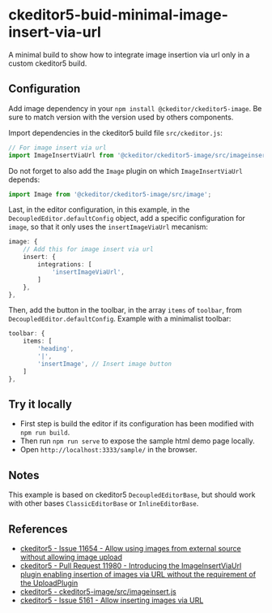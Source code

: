 # ckeditor5-buid-minimal-image-insert-via-url

A minimal build to show how to integrate image insertion via url only in a custom ckeditor5 build.

## Configuration

Add image dependency in your ``npm install @ckeditor/ckeditor5-image``.
Be sure to match version with the version used by others components.

Import dependencies in the ckeditor5 build file ``src/ckeditor.js``:
```typescript
// For image insert via url
import ImageInsertViaUrl from '@ckeditor/ckeditor5-image/src/imageinsertviaurl';
```

Do not forget to also add the ``Image`` plugin on which ``ImageInsertViaUrl`` depends:
```typescript
import Image from '@ckeditor/ckeditor5-image/src/image';
```

Last, in the editor configuration, in this example, in the ``DecoupledEditor.defaultConfig`` object, add a specific configuration for ``image``, so that it only uses the ``insertImageViaUrl`` mecanism:
```typescript
image: {
    // Add this for image insert via url
    insert: {
        integrations: [
            'insertImageViaUrl',
        ]
    },
},
```

Then, add the button in the toolbar, in the array ``items`` of ``toolbar``, from ``DecoupledEditor.defaultConfig``. Example with a minimalist toolbar:
```typescript
toolbar: {
    items: [
        'heading',
        '|',
        'insertImage', // Insert image button
    ]
},
```

## Try it locally

* First step is build the editor if its configuration has been modified with ``npm run build``.
* Then run ``npm run serve`` to expose the sample html demo page locally.
* Open ``http://localhost:3333/sample/`` in the browser.

## Notes

This example is based on ckeditor5 ``DecoupledEditorBase``, but should work with other bases ``ClassicEditorBase`` or ``InlineEditorBase``.

## References

* [ckeditor5 - Issue 11654 - Allow using images from external source without allowing image upload](https://github.com/ckeditor/ckeditor5/issues/11654)
* [ckeditor5 - Pull Request 11980 - Introducing the ImageInsertViaUrl plugin enabling insertion of images via URL without the requirement of the UploadPlugin](https://github.com/ckeditor/ckeditor5/pull/11980)
* [ckeditor5 - ckeditor5-image/src/imageinsert.js](https://github.com/ckeditor/ckeditor5/blob/master/packages/ckeditor5-image/src/imageinsert.js)
* [ckeditor5 - Issue 5161 - Allow inserting images via URL](https://github.com/ckeditor/ckeditor5/issues/5161)